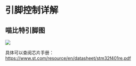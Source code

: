 # 引脚控制详解

## 喵比特引脚图  

![](https://s2.ax1x.com/2019/06/05/VNLkVg.png)

具体可以查阅芯片手册：https://www.st.com/resource/en/datasheet/stm32f401re.pdf  